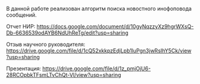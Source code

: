 В данной работе реализован алгоритм поиска новостного инофоповода сообщений.


Отчет НИР: https://docs.google.com/document/d/10gyNqzzyXz9hgrWXsQ-Db-6636539odAYB6NdUhReTg/edit?usp=sharing


Отзыв научного руководителя: https://drive.google.com/file/d/1cQ52xkkpzEdjLpb1luPgn3jwRsIhY5Ck/view?usp=sharing

Презентация: https://drive.google.com/file/d/1z_pmjOjU6-28RCOpbkTFsmLTvChQt-Vl/view?usp=sharing
